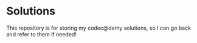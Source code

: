 # Solutions

This repository is for storing my codec@demy solutions, so I can go back and refer to them if needed! 
